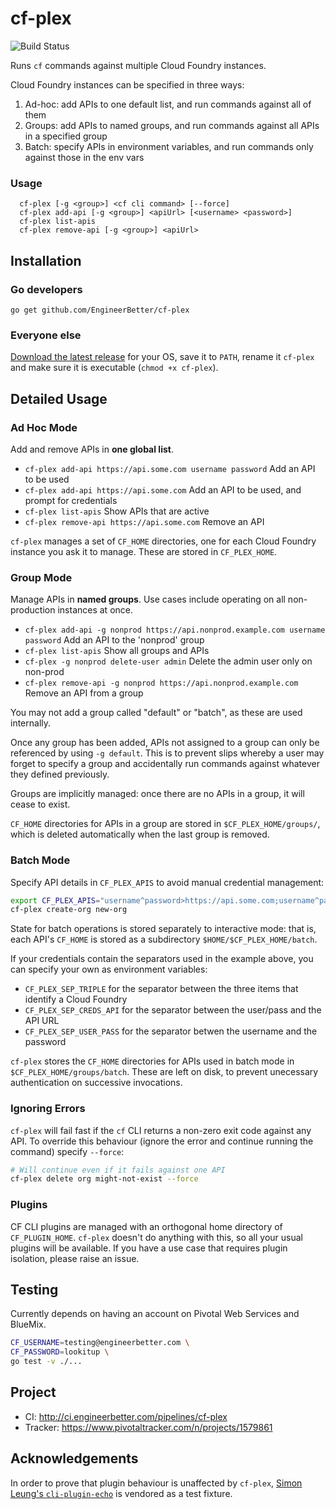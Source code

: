 # cf-plex

![Build Status](http://ci.engineerbetter.com/api/v1/teams/main/pipelines/cf-plex/jobs/test/badge)

Runs `cf` commands against multiple Cloud Foundry instances.

Cloud Foundry instances can be specified in three ways:

1. Ad-hoc: add APIs to one default list, and run commands against all of them
1. Groups: add APIs to named groups, and run commands against all APIs in a specified group
1. Batch: specify APIs in environment variables, and run commands only against those in the env vars

### Usage

```
  cf-plex [-g <group>] <cf cli command> [--force]
  cf-plex add-api [-g <group>] <apiUrl> [<username> <password>]
  cf-plex list-apis
  cf-plex remove-api [-g <group>] <apiUrl>
```

## Installation

### Go developers

```
go get github.com/EngineerBetter/cf-plex
```

### Everyone else

[Download the latest release](https://github.com/EngineerBetter/cf-plex/releases/latest) for your OS, save it to `PATH`, rename it `cf-plex` and make sure it is executable (`chmod +x cf-plex`).

## Detailed Usage

### Ad Hoc Mode

Add and remove APIs in **one global list**.

* `cf-plex add-api https://api.some.com username password` Add an API to be used
* `cf-plex add-api https://api.some.com` Add an API to be used, and prompt for credentials
* `cf-plex list-apis` Show APIs that are active
* `cf-plex remove-api https://api.some.com` Remove an API

`cf-plex` manages a set of `CF_HOME` directories, one for each Cloud Foundry instance you ask it to manage. These are stored in `CF_PLEX_HOME`.

### Group Mode

Manage APIs in **named groups**. Use cases include operating on all non-production instances at once.

* `cf-plex add-api -g nonprod https://api.nonprod.example.com username password` Add an API to the 'nonprod' group
* `cf-plex list-apis` Show all groups and APIs
* `cf-plex -g nonprod delete-user admin` Delete the admin user only on non-prod
* `cf-plex remove-api -g nonprod https://api.nonprod.example.com` Remove an API from a group

You may not add a group called "default" or "batch", as these are used internally.

Once any group has been added, APIs not assigned to a group can only be referenced by using `-g default`. This is to prevent slips whereby a user may forget to specify a group and accidentally run commands against whatever they defined previously.

Groups are implicitly managed: once there are no APIs in a group, it will cease to exist.

`CF_HOME` directories for APIs in a group are stored in `$CF_PLEX_HOME/groups/`, which is deleted automatically when the last group is removed.

### Batch Mode

Specify API details in `CF_PLEX_APIS` to avoid manual credential management:

```bash
export CF_PLEX_APIS="username^password>https://api.some.com;username^password>https://api.another.com"
cf-plex create-org new-org
```

State for batch operations is stored separately to interactive mode: that is, each API's `CF_HOME` is stored as a subdirectory `$HOME/$CF_PLEX_HOME/batch`.

If your credentials contain the separators used in the example above, you can specify your own as environment variables:

* `CF_PLEX_SEP_TRIPLE` for the separator between the three items that identify a Cloud Foundry
* `CF_PLEX_SEP_CREDS_API` for the separator between the user/pass and the API URL
* `CF_PLEX_SEP_USER_PASS` for the separator betwen the username and the password

`cf-plex` stores the `CF_HOME` directories for APIs used in batch mode in `$CF_PLEX_HOME/groups/batch`. These are left on disk, to prevent unecessary authentication on successive invocations.

### Ignoring Errors

`cf-plex` will fail fast if the `cf` CLI returns a non-zero exit code against any API. To override this behaviour (ignore the error and continue running the command) specify `--force`:

```bash
# Will continue even if it fails against one API
cf-plex delete org might-not-exist --force
```

### Plugins

CF CLI plugins are managed with an orthogonal home directory of `CF_PLUGIN_HOME`. `cf-plex` doesn't do anything with this, so all your usual plugins will be available. If you have a use case that requires plugin isolation, please raise an issue.

## Testing

Currently depends on having an account on Pivotal Web Services and BlueMix.

```bash
CF_USERNAME=testing@engineerbetter.com \
CF_PASSWORD=lookitup \
go test -v ./...
```

## Project

* CI: http://ci.engineerbetter.com/pipelines/cf-plex
* Tracker: https://www.pivotaltracker.com/n/projects/1579861

## Acknowledgements

In order to prove that plugin behaviour is unaffected by `cf-plex`, [Simon Leung's `cli-plugin-echo`](https://github.com/simonleung8/cli-plugin-echo) is vendored as a test fixture.
